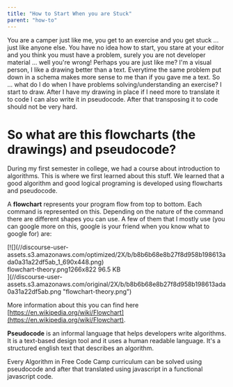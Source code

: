 ```yaml
---
title: "How to Start When you are Stuck"
parent: "how-to"
---
```


You are a camper just like me, you get to an exercise and you get stuck ... just like anyone else. You have no idea how to start, you stare at your editor and you think you must have a problem, surely you are not developer material ... well you're wrong! Perhaps you are just like me? I'm a visual person, I like a drawing better than a text. Everytime the same problem put down in a schema makes more sense to me than if you gave me a text. So ... what do I do when I have problems solving/understanding an exercise? I start to draw. After I have my drawing in place if I need more to translate it to code I can also write it in pseudocode. After that transposing it to code should not be very hard.

# So what are this flowcharts (the drawings) and pseudocode?

During my first semester in college, we had a course about introduction to algorithms. This is where we first learned about this stuff. We learned that a good algorithm and good logical programing is developed using flowcharts and pseudocode.

A **flowchart** represents your program flow from top to bottom. Each command is represented on this. Depending on the nature of the command there are different shapes you can use. A few of them that I mostly use (you can google more on this, google is your friend when you know what to google for) are:

<div class="lightbox-wrapper">[![](//discourse-user-assets.s3.amazonaws.com/optimized/2X/b/b8b6b68e8b27f8d958b198613ada0a31a22df5ab_1_690x448.png)

<div class="meta"><span class="filename">flowchart-theory.png</span><span class="informations">1266x822 96.5 KB</span><span class="expand"></span></div>](//discourse-user-assets.s3.amazonaws.com/original/2X/b/b8b6b68e8b27f8d958b198613ada0a31a22df5ab.png "flowchart-theory.png") </div>

More information about this you can find here [https://en.wikipedia.org/wiki/Flowchart](https://en.wikipedia.org/wiki/Flowchart).

**Pseudocode** is an informal language that helps developers write algorithms. It is a text-based design tool and it uses a human readable language. It's a structured english text that describes an algorithm.

Every Algorithm in Free Code Camp curriculum can be solved using pseudocode and after that translated using javascript in a functional javascript code.

